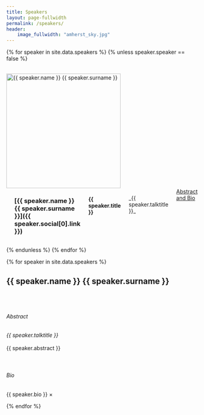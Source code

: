 ```yaml
---
title: Speakers
layout: page-fullwidth
permalink: /speakers/
header:
    image_fullwidth: "amherst_sky.jpg"
---
```


{% for speaker in site.data.speakers %}
{% unless speaker.speaker == false %}
<div class="row">
<div class="large-1 columns"> <br /> </div>
<div class="small-4 large-3 columns">
  <img src="{{ site.baseurl }}/images/people/{{ speaker.thumbnailUrl}}"  alt="{{ speaker.name }} {{ speaker.surname }}" style="width: 300px" />
</div>

<div class="small-8 large-7 columns" markdown="1">
<a href="#{{ speaker.name }}{{ speaker.surname }}"></a>

### [{{ speaker.name }} {{ speaker.surname }}]({{ speaker.social[0].link }})
#### {{ speaker.title }}
<br />
_{{ speaker.talktitle }}_ <br />
<a href="" data-reveal-id="{{ speaker.uniqid }}Modal"> Abstract and Bio </a> &nbsp;
</div>

<div class="large-1 columns"></div>
</div>



{% endunless %}
{% endfor %}


{% for speaker in site.data.speakers %}


<!-- Modal -->
<div id="{{ speaker.uniqid }}Modal" class="reveal-modal large" data-reveal aria-labelledby="{{ speaker.uniqid }}Modal" aria-hidden="true" role="dialog">
  <h2 id="modalTitle">{{ speaker.name }} {{ speaker.surname }}</h2>
  <br /> <br />
  <h6> Abstract </h6>
  <i>{{ speaker.talktitle }}</i>
  <br /> <br />
  {{ speaker.abstract }}
  <br /> <br /> <br />
  <h6> Bio </h6>
  {{ speaker.bio }}
  <a class="close-reveal-modal" aria-label="Close">&#215;</a>
</div>


{% endfor %}

